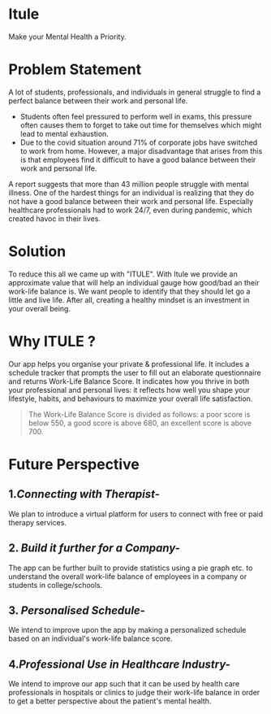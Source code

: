 # Itule
Make your Mental Health a Priority.

# Problem Statement
A lot of students, professionals, and individuals in general struggle to find a perfect balance between their work and personal life.
- Students often feel pressured to perform well in exams, this pressure often causes them to forget to take out time for themselves which might lead to mental exhaustion.
- Due to the covid situation around 71% of corporate jobs have switched to work from home. However, a major disadvantage that arises from this is that employees find it difficult to have a good balance between their work and personal life.


A report suggests that more than 43 million people struggle with mental illness. One of the hardest things for an individual is realizing that they do not have a good balance between their work and personal life. Especially healthcare professionals had to work 24/7, even during pandemic, which created havoc in their lives. 


# Solution
To reduce this all we came up with "ITULE". With Itule we provide an approximate value that will help an individual gauge how good/bad an their work-life balance is. We want people to identify that they should let go a little and live life. After all, creating a healthy mindset is an investment in your overall being. 

# Why ITULE ?
Our app helps you organise your private & professional life. It includes a schedule tracker that prompts the user to fill out an elaborate questionnaire and returns Work-Life Balance Score. It indicates how you thrive in both your professional and personal lives: it reflects how well you shape your lifestyle, habits, and behaviours to maximize your overall life satisfaction. 

> The Work-Life Balance Score is divided as follows: a poor score is below 550, a good score is above 680, an excellent score is above 700.

# Future Perspective
## 1._Connecting with Therapist-_
We plan to introduce a virtual platform for users to connect with free or paid therapy services.

## 2. _Build it further for a Company-_
The app can be further built to provide statistics using a pie graph etc. to understand the overall work-life balance of employees in a company or students in college/schools.

## 3. _Personalised Schedule-_
We intend to improve upon the app by making a personalized schedule based on an individual's work-life balance score.

## 4._Professional Use in Healthcare Industry-_
We intend to improve our app such that it can be used by health care professionals in hospitals or clinics to judge their work-life balance in order to get a better perspective about the patient's mental health.
